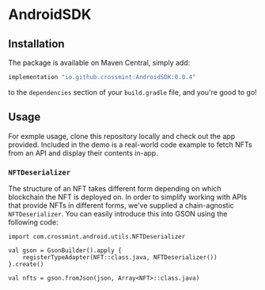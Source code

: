 # AndroidSDK

## Installation

The package is available on Maven Central, simply add:
```groovy
implementation "io.github.crossmint:AndroidSDK:0.0.4"
```
to the `dependencies` section of your `build.gradle` file, and you're good to go!

## Usage

For exmple usage, clone this repository locally and check out the app provided. 
Included in the demo is a real-world code example to fetch NFTs from an API and display their contents in-app.

### `NFTDeserializer`

The structure of an NFT takes different form depending on which blockchain the NFT is deployed on.
In order to simplify working with APIs that provide NFTs in different forms, we've supplied a chain-agnostic `NFTDeserializer`.
You can easily introduce this into GSON using the following code:
```
import com.crossmint.android.utils.NFTDeserializer

val gson = GsonBuilder().apply {
    registerTypeAdapter(NFT::class.java, NFTDeserializer())
}.create()

val nfts = gson.fromJson(json, Array<NFT>::class.java)
```
